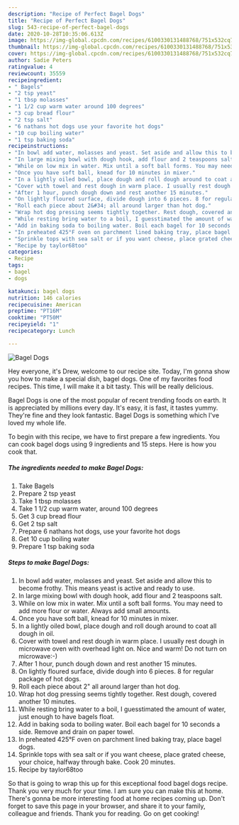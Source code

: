 ```yaml
---
description: "Recipe of Perfect Bagel Dogs"
title: "Recipe of Perfect Bagel Dogs"
slug: 543-recipe-of-perfect-bagel-dogs
date: 2020-10-28T10:35:06.613Z
image: https://img-global.cpcdn.com/recipes/6100330131488768/751x532cq70/bagel-dogs-recipe-main-photo.jpg
thumbnail: https://img-global.cpcdn.com/recipes/6100330131488768/751x532cq70/bagel-dogs-recipe-main-photo.jpg
cover: https://img-global.cpcdn.com/recipes/6100330131488768/751x532cq70/bagel-dogs-recipe-main-photo.jpg
author: Sadie Peters
ratingvalue: 4
reviewcount: 35559
recipeingredient:
- " Bagels"
- "2 tsp yeast"
- "1 tbsp molasses"
- "1 1/2 cup warm water around 100 degrees"
- "3 cup bread flour"
- "2 tsp salt"
- "6 nathans hot dogs use your favorite hot dogs"
- "10 cup boiling water"
- "1 tsp baking soda"
recipeinstructions:
- "In bowl add water, molasses and yeast. Set aside and allow this to become frothy. This means yeast is active and ready to use."
- "In large mixing bowl with dough hook, add flour and 2 teaspoons salt."
- "While on low mix in water. Mix until a soft ball forms. You may need to add more flour or water. Always add small amounts."
- "Once you have soft ball, knead for 10 minutes in mixer."
- "In a lightly oiled bowl, place dough and roll dough around to coat all dough in oil."
- "Cover with towel and rest dough in warm place. I usually rest dough in microwave oven with overhead light on. Nice and warm!   Do not turn on microwave:-)"
- "After 1 hour, punch dough down and rest another 15 minutes."
- "On lightly floured surface, divide dough into 6 pieces. 8 for regular package of hot dogs."
- "Roll each piece about 2&#34; all around larger than hot dog."
- "Wrap hot dog pressing seems tightly together. Rest dough, covered another 10 minutes."
- "While resting bring water to a boil, I guesstimated the amount of water, just enough to have bagels float."
- "Add in baking soda to boiling water. Boil each bagel for 10 seconds a side. Remove and drain on paper towel."
- "In preheated 425°F oven on parchment lined baking tray, place bagel dogs."
- "Sprinkle tops with sea salt or if you want cheese, place grated cheese, your choice, halfway through bake. Cook 20 minutes."
- "Recipe by taylor68too"
categories:
- Recipe
tags:
- bagel
- dogs

katakunci: bagel dogs 
nutrition: 146 calories
recipecuisine: American
preptime: "PT16M"
cooktime: "PT50M"
recipeyield: "1"
recipecategory: Lunch

---
```



![Bagel Dogs](https://img-global.cpcdn.com/recipes/6100330131488768/751x532cq70/bagel-dogs-recipe-main-photo.jpg)

Hey everyone, it's Drew, welcome to our recipe site. Today, I'm gonna show you how to make a special dish, bagel dogs. One of my favorites food recipes. This time, I will make it a bit tasty. This will be really delicious.



Bagel Dogs is one of the most popular of recent trending foods on earth. It is appreciated by millions every day. It's easy, it is fast, it tastes yummy. They're fine and they look fantastic. Bagel Dogs is something which I've loved my whole life.


To begin with this recipe, we have to first prepare a few ingredients. You can cook bagel dogs using 9 ingredients and 15 steps. Here is how you cook that.

<!--inarticleads1-->

##### The ingredients needed to make Bagel Dogs:

1. Take  Bagels
1. Prepare 2 tsp yeast
1. Take 1 tbsp molasses
1. Take 1 1/2 cup warm water, around 100 degrees
1. Get 3 cup bread flour
1. Get 2 tsp salt
1. Prepare 6 nathans hot dogs, use your favorite hot dogs
1. Get 10 cup boiling water
1. Prepare 1 tsp baking soda




<!--inarticleads2-->

##### Steps to make Bagel Dogs:

1. In bowl add water, molasses and yeast. Set aside and allow this to become frothy. This means yeast is active and ready to use.
1. In large mixing bowl with dough hook, add flour and 2 teaspoons salt.
1. While on low mix in water. Mix until a soft ball forms. You may need to add more flour or water. Always add small amounts.
1. Once you have soft ball, knead for 10 minutes in mixer.
1. In a lightly oiled bowl, place dough and roll dough around to coat all dough in oil.
1. Cover with towel and rest dough in warm place. I usually rest dough in microwave oven with overhead light on. Nice and warm!   Do not turn on microwave:-)
1. After 1 hour, punch dough down and rest another 15 minutes.
1. On lightly floured surface, divide dough into 6 pieces. 8 for regular package of hot dogs.
1. Roll each piece about 2&#34; all around larger than hot dog.
1. Wrap hot dog pressing seems tightly together. Rest dough, covered another 10 minutes.
1. While resting bring water to a boil, I guesstimated the amount of water, just enough to have bagels float.
1. Add in baking soda to boiling water. Boil each bagel for 10 seconds a side. Remove and drain on paper towel.
1. In preheated 425°F oven on parchment lined baking tray, place bagel dogs.
1. Sprinkle tops with sea salt or if you want cheese, place grated cheese, your choice, halfway through bake. Cook 20 minutes.
1. Recipe by taylor68too




So that is going to wrap this up for this exceptional food bagel dogs recipe. Thank you very much for your time. I am sure you can make this at home. There's gonna be more interesting food at home recipes coming up. Don't forget to save this page in your browser, and share it to your family, colleague and friends. Thank you for reading. Go on get cooking!
